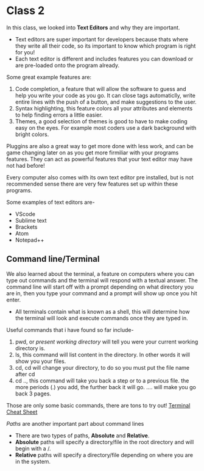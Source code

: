 # Class 2
In this class, we looked into **Text Editors** and why they are important.
- Text editors are super important for developers because thats where they write all their code, so its important to know which program is right for you!
- Each text editor is different and includes features you can download or are pre-loaded onto the program already.

Some great example features are:

1. Code completion, a feature that will allow the software to guess and help you write your code as you go. It can close tags automaticlly, write entire lines with the push of a button, and make suggestions to the user.
2. Syntax highlighting, this feature colors all your attributes and elements to help finding errors a little easier.
3. Themes, a good selection of themes is good to have to make coding easy on the eyes. For example most coders use a dark background with bright colors.

Pluggins are also a great way to get more done with less work, and can be game changing later on as you get more firmiliar with your programs features. They can act as powerful features that your text editor may have not had before!

Every computer also comes with its own text editor pre installed, but is not recommended sense there are very few features set up within these programs.

Some examples of text editors are-
- VScode
- Sublime text
- Brackets
- Atom
- Notepad++

## Command line/Terminal

We also learned about the terminal, a feature on computers where you can type out commands and the terminal will respond with a textual answer. The command line will start off with a prompt depending on what directory you are in, then you type your command and a prompt will show up once you hit enter.

- All terminals contain what is known as a shell, this will determine how the terminal will look and execute commands once they are typed in.

Useful commands that i have found so far include-

1. pwd, or *present working directory* will tell you were your current working directory is.
2. ls, this command will list content in the directory. In other words it will show you your files.
3. cd, cd will change your directory, to do so you must put the file name after cd
4. cd .., this command will take you back a step or to a previous file. the more periods (.) you add, the further back it will go. .... will make you go back 3 pages.

Those are only some basic commands, there are tons to try out!
[Terminal Cheat Sheet](https://www.makeuseof.com/tag/mac-terminal-commands-cheat-sheet/)

*Paths* are another important part about command lines
- There are two types of paths, **Absolute** and **Relative**.
- **Absolute** paths will specify a directory/file in the root directory and will begin with a /.
- **Relative** paths will specify a directory/file depending on where you are in the system.

